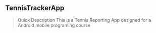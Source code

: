 TennisTrackerApp
------

> Quick Description
This is a Tennis Reporting App designed for a Android mobile programing course

